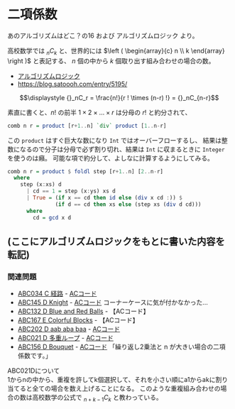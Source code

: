 # 二項係数

あのアルゴリズムはどこ？の16 および
アルゴリズムロジック
より。

高校数学では $_nC_k$ と、世界的には
$\left ( \begin{array}{c} n \\ k \end{array} \right )$
と表記する、 $n$ 個の中から $k$ 個取り出す組み合わせの場合の数。

- [アルゴリズムロジック](https://algo-logic.info/combination/)
- https://blog.satoooh.com/entry/5195/

$$\displaystyle {}_nC_r = \frac{n!}{r ! \times (n-r) !} = {}_nC_{n-r}$$

素直に書くと、$n!$ の前半 $1 \times 2 \times \dots \times r$ は分母の $r!$ と約分されて、

```haskell
comb n r = product [r+1..n] `div` product [1..n-r]
```

この `product` はすぐ巨大な数になり `Int` ではオーバーフローするし、
結果は整数になるので分子は分母で必ず割り切れ、結果は `Int` に収まるときに `Integer` を使うのは癪。
可能な項で約分して、よしなに計算するようにしてみる。

```haskell
comb n r = product $ foldl step [r+1..n] [2..n-r]
  where
    step (x:xs) d
      | cd == 1 = step (x:ys) xs d
      | True = (if x == cd then id else (div x cd :)) $
               (if d == cd then xs else (step xs (div d cd)))
      where
        cd = gcd x d
```

## (ここにアルゴリズムロジックをもとに書いた内容を転記)


### 関連問題

- [ABC034 C 経路](https://atcoder.jp/contests/abc034/tasks/abc034_c) - [ACコード](https://atcoder.jp/contests/abc034/submissions/22940225)
- [ABC145 D Knight](https://atcoder.jp/contests/abc145/tasks/abc145_d) - [ACコード](https://atcoder.jp/contests/abc145/submissions/22940393)  コーナーケースに気が付かなかった…
- [ABC132 D Blue and Red Balls](https://atcoder.jp/contests/abc132/tasks/abc132_d) - 【ACコード】
- [ABC167 E Colorful Blocks](https://atcoder.jp/contests/abc167/tasks/abc167_e) - 【ACコード】
- [ABC202 D aab aba baa](https://atcoder.jp/contests/abc202/tasks/abc202_d) - [ACコード](https://atcoder.jp/contests/abc202/submissions/23698227)
- [ABC021 D 多重ループ](https://atcoder.jp/contests/abc021/tasks/abc021_d) - [ACコード](https://atcoder.jp/contests/abc021/submissions/26238289)
- [ABC156 D Bouquet](https://atcoder.jp/contests/abc156/tasks/abc156_d) - [ACコード](https://atcoder.jp/contests/abc156/submissions/26238931) 「繰り返し2乗法と n が大きい場合の二項係数です。」

ABC021Dについて  
1からnの中から、重複を許してk個選択して、それを小さい順にa1からakに割り当てると全ての場合を数え上げることになる。
このような重複組み合わせの場合の数は高校数学の公式で ${}_{n+k-1}C_k$ と教わっている。

